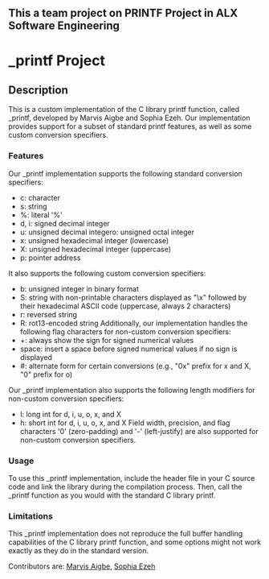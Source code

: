 ## This a team project on PRINTF Project in ALX Software Engineering


# _printf Project
## Description
This is a custom implementation of the C library printf function, called _printf, developed by Marvis Aigbe and Sophia Ezeh. Our implementation provides support for a subset of standard printf features, as well as some custom conversion specifiers.

### Features
Our _printf implementation supports the following standard conversion specifiers:
- c: character
- s: string
- %: literal '%'
- d, i: signed decimal integer
- u: unsigned decimal integero: unsigned octal integer
- x: unsigned hexadecimal integer (lowercase)
- X: unsigned hexadecimal integer (uppercase)
- p: pointer address

It also supports the following custom conversion specifiers:
- b: unsigned integer in binary format
- S: string with non-printable characters displayed as "\x" followed by their hexadecimal ASCII code (uppercase, always 2 characters)
- r: reversed string
- R: rot13-encoded string
Additionally, our implementation handles the following flag characters for non-custom conversion specifiers:
- +: always show the sign for signed numerical values
- space: insert a space before signed numerical values if no sign is displayed
- #: alternate form for certain conversions (e.g., "0x" prefix for x and X, "0" prefix for o)

Our _printf implementation also supports the following length modifiers for non-custom conversion specifiers:
- l: long int for d, i, u, o, x, and X
- h: short int for d, i, u, o, x, and X
Field width, precision, and flag characters '0' (zero-padding) and '-' (left-justify) are also supported for non-custom conversion specifiers.

### Usage
To use this _printf implementation, include the header file in your C source code and link the library during the compilation process. Then, call the _printf function as you would with the standard C library printf.

### Limitations
This _printf implementation does not reproduce the full buffer handling capabilities of the C library printf function, and some options might not work exactly as they do in the standard version.


Contributors are: [Marvis Aigbe](https://github.com/Marvillas), [Sophia Ezeh](https://github.com/Solexi)
